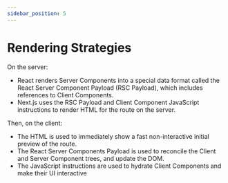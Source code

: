 ```yaml
---
sidebar_position: 5
---
```


# Rendering Strategies

On the server:

- React renders Server Components into a special data format called the React
  Server Component Payload (RSC Payload), which includes references to Client
  Components.
- Next.js uses the RSC Payload and Client Component JavaScript instructions to
  render HTML for the route on the server.

Then, on the client:

- The HTML is used to immediately show a fast non-interactive initial preview of
  the route.
- The React Server Components Payload is used to reconcile the Client and Server
  Component trees, and update the DOM.
- The JavaScript instructions are used to hydrate Client Components and make
  their UI interactive
